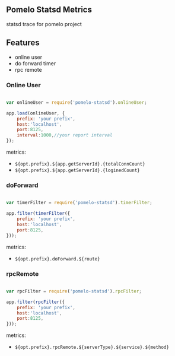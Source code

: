 ## Pomelo Statsd Metrics

statsd trace for pomelo project

## Features

* online user
* do forward timer
* rpc remote

### Online User

```js

var onlineUser = require('pomelo-statsd').onlineUser;

app.load(onlineUser, {
    prefix: 'your prefix',
    host:'localhost',
    port:8125,
    interval:1000,//your report interval
});

```

metrics:

* `${opt.prefix}.${app.getServerId}.{totalConnCount}`
* `${opt.prefix}.${app.getServerId}.{loginedCount}`


### doForward

```js

var timerFilter = require('pomelo-statsd').timerFilter;

app.filter(timerFilter({
    prefix: 'your prefix',
    host:'localhost',
    port:8125,
}));

```

metrics:

* `${opt.prefix}.doForward.${route}`


### rpcRemote

```js

var rpcFilter = require('pomelo-statsd').rpcFilter;

app.filter(rpcFilter({
    prefix: 'your prefix',
    host:'localhost',
    port:8125,
}));

```

metrics:

* `${opt.prefix}.rpcRemote.${serverType}.${service}.${method}`